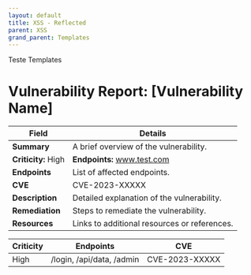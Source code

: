 ```yaml
---
layout: default
title: XSS - Reflected
parent: XSS
grand_parent: Templates
---
```


Teste Templates



# Vulnerability Report: [Vulnerability Name]

| **Field**       | **Details**                                      |
|-----------------|--------------------------------------------------|
| **Summary**     | A brief overview of the vulnerability.           |
| **Criticity:** High| **Endpoints:** www.test.com | **CVE:** CVE-2023-XXXXX    |
| **Endpoints**   | List of affected endpoints.                      |
| **CVE**         | CVE-2023-XXXXX                                   |
| **Description** | Detailed explanation of the vulnerability.       |
| **Remediation** | Steps to remediate the vulnerability.            |
| **Resources**   | Links to additional resources or references.     |

| **Criticity** | **Endpoints**            | **CVE**       |
|---------------|--------------------------|---------------|
| High          | /login, /api/data, /admin | CVE-2023-XXXXX |
